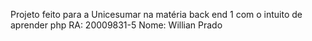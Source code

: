 Projeto feito para a Unicesumar na matéria back end 1 com o intuito de aprender php
RA: 20009831-5
Nome: Willian Prado
